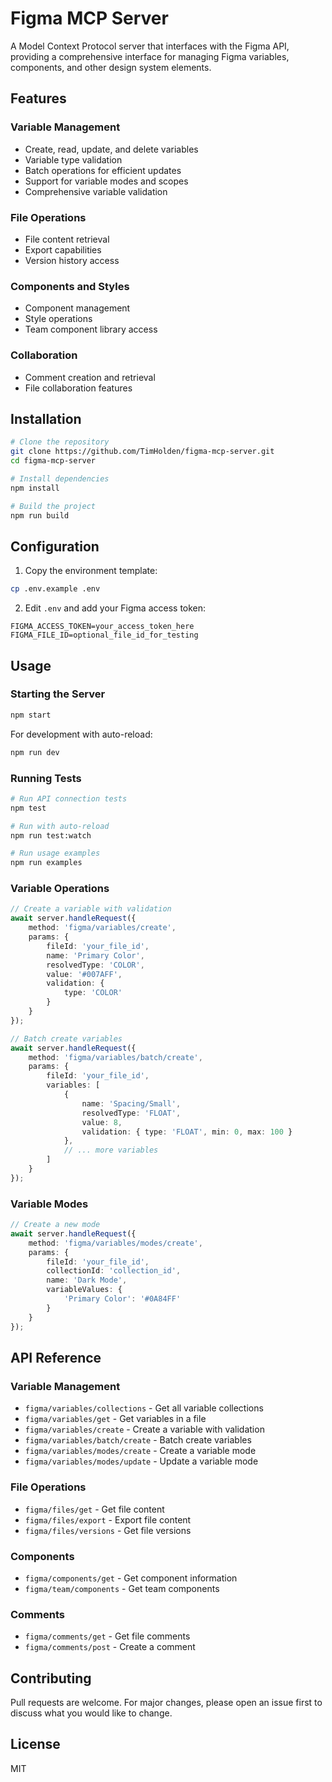 # Figma MCP Server

A Model Context Protocol server that interfaces with the Figma API, providing a comprehensive interface for managing Figma variables, components, and other design system elements.

## Features

### Variable Management
- Create, read, update, and delete variables
- Variable type validation
- Batch operations for efficient updates
- Support for variable modes and scopes
- Comprehensive variable validation

### File Operations
- File content retrieval
- Export capabilities
- Version history access

### Components and Styles
- Component management
- Style operations
- Team component library access

### Collaboration
- Comment creation and retrieval
- File collaboration features

## Installation

```bash
# Clone the repository
git clone https://github.com/TimHolden/figma-mcp-server.git
cd figma-mcp-server

# Install dependencies
npm install

# Build the project
npm run build
```

## Configuration

1. Copy the environment template:
```bash
cp .env.example .env
```

2. Edit `.env` and add your Figma access token:
```env
FIGMA_ACCESS_TOKEN=your_access_token_here
FIGMA_FILE_ID=optional_file_id_for_testing
```

## Usage

### Starting the Server
```bash
npm start
```

For development with auto-reload:
```bash
npm run dev
```

### Running Tests
```bash
# Run API connection tests
npm test

# Run with auto-reload
npm run test:watch

# Run usage examples
npm run examples
```

### Variable Operations

```typescript
// Create a variable with validation
await server.handleRequest({
    method: 'figma/variables/create',
    params: {
        fileId: 'your_file_id',
        name: 'Primary Color',
        resolvedType: 'COLOR',
        value: '#007AFF',
        validation: {
            type: 'COLOR'
        }
    }
});

// Batch create variables
await server.handleRequest({
    method: 'figma/variables/batch/create',
    params: {
        fileId: 'your_file_id',
        variables: [
            { 
                name: 'Spacing/Small',
                resolvedType: 'FLOAT',
                value: 8,
                validation: { type: 'FLOAT', min: 0, max: 100 }
            },
            // ... more variables
        ]
    }
});
```

### Variable Modes

```typescript
// Create a new mode
await server.handleRequest({
    method: 'figma/variables/modes/create',
    params: {
        fileId: 'your_file_id',
        collectionId: 'collection_id',
        name: 'Dark Mode',
        variableValues: {
            'Primary Color': '#0A84FF'
        }
    }
});
```

## API Reference

### Variable Management
- `figma/variables/collections` - Get all variable collections
- `figma/variables/get` - Get variables in a file
- `figma/variables/create` - Create a variable with validation
- `figma/variables/batch/create` - Batch create variables
- `figma/variables/modes/create` - Create a variable mode
- `figma/variables/modes/update` - Update a variable mode

### File Operations
- `figma/files/get` - Get file content
- `figma/files/export` - Export file content
- `figma/files/versions` - Get file versions

### Components
- `figma/components/get` - Get component information
- `figma/team/components` - Get team components

### Comments
- `figma/comments/get` - Get file comments
- `figma/comments/post` - Create a comment

## Contributing

Pull requests are welcome. For major changes, please open an issue first to discuss what you would like to change.

## License

MIT